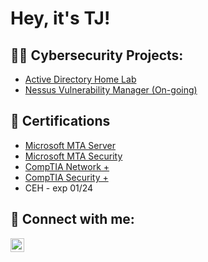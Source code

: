 <h1>Hey, it's TJ! </h1>

<h2>👨‍💻 Cybersecurity Projects:</h2>

  - [Active Directory Home Lab](https://github.com/T-Lamour/ActiveDirectoryLab/tree/main)
  - [Nessus Vulnerability Manager (On-going)](https://github.com/T-Lamour/VulnerabilityManagement)


  <h2>📜 Certifications</h2>

- [Microsoft MTA Server](https://www.credly.com/badges/0d2f0470-f391-458e-a552-2568c7843fbc/public_url)
- [Microsoft MTA Security](https://www.credly.com/badges/208aaf54-0e56-433f-9134-9fb752d1fece/public_url)
- [CompTIA Network +](https://www.credly.com/badges/e6f10dde-a1a7-448d-807a-7fd805db582b/public_url)
- [CompTIA Security +](https://www.credly.com/badges/34da64e7-b062-4797-b802-d60563b41f99/public_url)
- CEH - exp 01/24

<h2> 🤳 Connect with me:</h2>


[<img align="left" alt="JoshMadakor | LinkedIn" width="22px" src="https://cdn.jsdelivr.net/npm/simple-icons@v3/icons/linkedin.svg" />][linkedin]


[twitter]: https://twitter.com/joshmadakor
[youtube]: https://www.youtube.com/c/joshmadakor
[instagram]: https://www.instagram.com/joshmadakor/
[linkedin]: https://www.linkedin.com/in/tidjani-lamour/

<!--
**joshmadakor1/joshmadakor1** is a ✨ _special_ ✨ repository because its `README.md` (this file) appears on your GitHub profile.

Here are some ideas to get you started:

- 🔭 I’m currently working on ...
- 🌱 I’m currently learning ...
- 👯 I’m looking to collaborate on ...
- 🤔 I’m looking for help with ...
- 💬 Ask me about ...
- 📫 How to reach me: ...
- 😄 Pronouns: ...
- ⚡ Fun fact: ...
-->
